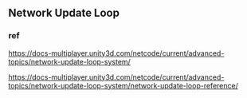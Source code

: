 ## Network Update Loop




### ref

https://docs-multiplayer.unity3d.com/netcode/current/advanced-topics/network-update-loop-system/


https://docs-multiplayer.unity3d.com/netcode/current/advanced-topics/network-update-loop-system/network-update-loop-reference/
